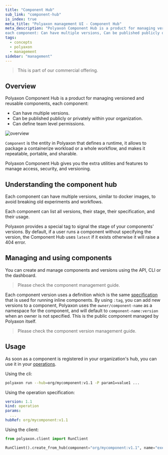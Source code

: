 ```yaml
---
title: "Component Hub"
sub_link: "component-hub"
is_index: true
meta_title: "Polyaxon management UI - Component Hub"
meta_description: "Polyaxon Component Hub is a product for managing versioned and reusable components,
each component: Can have multiple versions, Can be published publicly or privately within your organization, Can define team level permissions."
tags:
  - concepts
  - polyaxon
  - management
sidebar: "management"
---
```


<blockquote class="commercial">This is part of our commercial offering.</blockquote>

## Overview

Polyaxon Component Hub is a product for managing versioned and reusable components, each component:
 * Can have multiple versions.
 * Can be published publicly or privately within your organization.
 * Can define team level permissions.

![overview](../../../../content/images/dashboard/hub/overview.png)

`Component` is the entity in Polyaxon that defines a runtime, it allows to package a containerize workload or a whole workflow,
and makes it repeatable, portable, and sharable.

Polyaxon Component Hub gives you the extra utilities and features to manage access, security, and versioning.

## Understanding the component hub

Each component can have multiple versions, similar to docker images, to avoid breaking old experiments and workflows.

Each component can list all versions, their stage, their specification, and their usage.

Polyaxon provides a special tag to signal the stage of your components' versions.
By default, if a user runs a component without specifying the version, the Component Hub uses `latest` if it exists otherwise it will raise a 404 error.

## Managing and using components

You can create and manage components and versions using the API, CLI or the dashboard.

> Please check the component management guide. 

Each component version uses a definition which is the same [specification](/docs/core/specification/component/) that is used for running inline components.
By using `:tag`, you can add new versions to a component, Polyaxon uses the `owner/component-name` as a namespace for the component,
and will default to `component-name:version` when an owner is not specified. This is the public component managed by Polyaxon itself.

> Please check the component version management guide.

## Usage

As soon as a component is registered in your organization's hub, you can use it in your [operations](/docs/core/specification/operation/).

Using the cli:

```bash
polyaxon run --hub=org/mycomponent:v1.1 -P param1=value1 ...
```

Using the operation specification:

```yaml
version: 1.1
kind: operation
params:
  ...
hubRef: org/mycomponent:v1.1
```


Using the client:

```python
from polyaxon.client import RunClient

RunClient().create_from_hub(component="org/mycomponent:v1.1", name="execution5", params={...}, ...)
```
